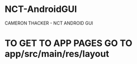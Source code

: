 # NCT-AndroidGUI
CAMERON THACKER - NCT ANDROID GUI


# TO GET TO APP PAGES GO TO app/src/main/res/layout
